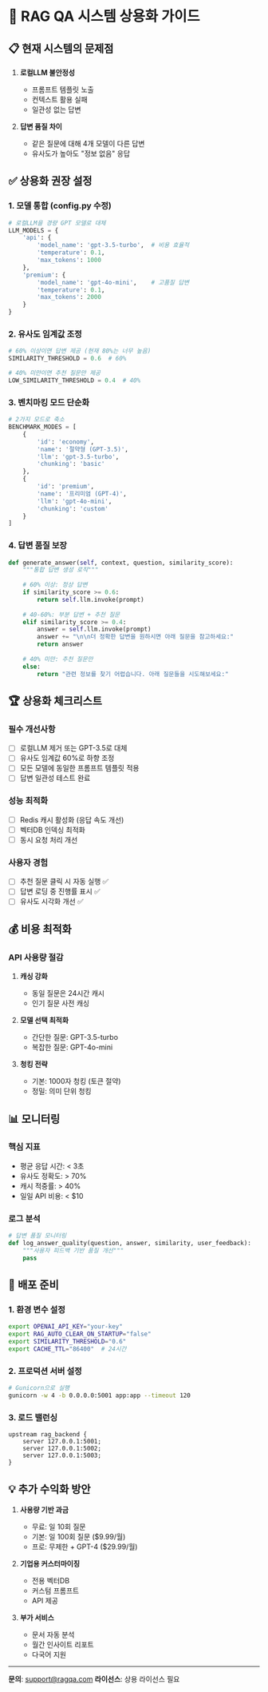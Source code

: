 # 🚀 RAG QA 시스템 상용화 가이드

## 📋 현재 시스템의 문제점

1. **로컬LLM 불안정성**
   - 프롬프트 템플릿 노출
   - 컨텍스트 활용 실패
   - 일관성 없는 답변

2. **답변 품질 차이**
   - 같은 질문에 대해 4개 모델이 다른 답변
   - 유사도가 높아도 "정보 없음" 응답

## ✅ 상용화 권장 설정

### 1. 모델 통합 (config.py 수정)
```python
# 로컬LLM을 경량 GPT 모델로 대체
LLM_MODELS = {
    'api': {
        'model_name': 'gpt-3.5-turbo',  # 비용 효율적
        'temperature': 0.1,
        'max_tokens': 1000
    },
    'premium': {
        'model_name': 'gpt-4o-mini',    # 고품질 답변
        'temperature': 0.1,
        'max_tokens': 2000
    }
}
```

### 2. 유사도 임계값 조정
```python
# 60% 이상이면 답변 제공 (현재 80%는 너무 높음)
SIMILARITY_THRESHOLD = 0.6  # 60%

# 40% 미만이면 추천 질문만 제공
LOW_SIMILARITY_THRESHOLD = 0.4  # 40%
```

### 3. 벤치마킹 모드 단순화
```python
# 2가지 모드로 축소
BENCHMARK_MODES = [
    {
        'id': 'economy',
        'name': '절약형 (GPT-3.5)',
        'llm': 'gpt-3.5-turbo',
        'chunking': 'basic'
    },
    {
        'id': 'premium', 
        'name': '프리미엄 (GPT-4)',
        'llm': 'gpt-4o-mini',
        'chunking': 'custom'
    }
]
```

### 4. 답변 품질 보장
```python
def generate_answer(self, context, question, similarity_score):
    """통합 답변 생성 로직"""
    
    # 60% 이상: 정상 답변
    if similarity_score >= 0.6:
        return self.llm.invoke(prompt)
    
    # 40-60%: 부분 답변 + 추천 질문
    elif similarity_score >= 0.4:
        answer = self.llm.invoke(prompt)
        answer += "\n\n더 정확한 답변을 원하시면 아래 질문을 참고하세요:"
        return answer
    
    # 40% 미만: 추천 질문만
    else:
        return "관련 정보를 찾기 어렵습니다. 아래 질문들을 시도해보세요:"
```

## 🏆 상용화 체크리스트

### 필수 개선사항
- [ ] 로컬LLM 제거 또는 GPT-3.5로 대체
- [ ] 유사도 임계값 60%로 하향 조정
- [ ] 모든 모델에 동일한 프롬프트 템플릿 적용
- [ ] 답변 일관성 테스트 완료

### 성능 최적화
- [ ] Redis 캐시 활성화 (응답 속도 개선)
- [ ] 벡터DB 인덱싱 최적화
- [ ] 동시 요청 처리 개선

### 사용자 경험
- [ ] 추천 질문 클릭 시 자동 실행 ✅
- [ ] 답변 로딩 중 진행률 표시 ✅
- [ ] 유사도 시각화 개선 ✅

## 💰 비용 최적화

### API 사용량 절감
1. **캐싱 강화**
   - 동일 질문은 24시간 캐시
   - 인기 질문 사전 캐싱

2. **모델 선택 최적화**
   - 간단한 질문: GPT-3.5-turbo
   - 복잡한 질문: GPT-4o-mini

3. **청킹 전략**
   - 기본: 1000자 청킹 (토큰 절약)
   - 정밀: 의미 단위 청킹

## 📊 모니터링

### 핵심 지표
- 평균 응답 시간: < 3초
- 유사도 정확도: > 70%
- 캐시 적중률: > 40%
- 일일 API 비용: < $10

### 로그 분석
```python
# 답변 품질 모니터링
def log_answer_quality(question, answer, similarity, user_feedback):
    """사용자 피드백 기반 품질 개선"""
    pass
```

## 🚀 배포 준비

### 1. 환경 변수 설정
```bash
export OPENAI_API_KEY="your-key"
export RAG_AUTO_CLEAR_ON_STARTUP="false"
export SIMILARITY_THRESHOLD="0.6"
export CACHE_TTL="86400"  # 24시간
```

### 2. 프로덕션 서버 설정
```bash
# Gunicorn으로 실행
gunicorn -w 4 -b 0.0.0.0:5001 app:app --timeout 120
```

### 3. 로드 밸런싱
```nginx
upstream rag_backend {
    server 127.0.0.1:5001;
    server 127.0.0.1:5002;
    server 127.0.0.1:5003;
}
```

## 💡 추가 수익화 방안

1. **사용량 기반 과금**
   - 무료: 일 10회 질문
   - 기본: 일 100회 질문 ($9.99/월)
   - 프로: 무제한 + GPT-4 ($29.99/월)

2. **기업용 커스터마이징**
   - 전용 벡터DB
   - 커스텀 프롬프트
   - API 제공

3. **부가 서비스**
   - 문서 자동 분석
   - 월간 인사이트 리포트
   - 다국어 지원

---

**문의**: support@ragqa.com
**라이선스**: 상용 라이선스 필요